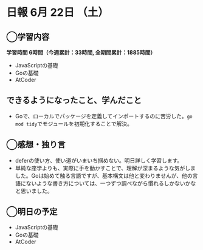 # 日報  6月 22日 （土）

## ◯学習内容

**学習時間  6時間（今週累計：33時間, 全期間累計：1885時間）**

- JavaScriptの基礎
- Goの基礎
- AtCoder

## できるようになったこと、学んだこと

- Goで、ローカルでパッケージを定義してインポートするのに苦労した。`go mod tidy`でモジュールを初期化することで解決。

## ◯感想・独り言

- deferの使い方、使い道がいまいち掴めない。明日詳しく学習します。
- 単純な座学よりも、実際に手を動かすことで、理解が深まるような気がしました。Goは始めて触る言語ですが、基本構文は他と変わりませんが、他の言語にないような書き方については、一つずつ調べながら慣れるしかないかなと思いました。

## ◯明日の予定

- JavaScriptの基礎
- Goの基礎
- AtCoder
